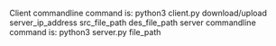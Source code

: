 Client commandline command is:
python3 client.py download/upload server_ip_address src_file_path des_file_path
server commandline command is:
python3 server.py file_path
